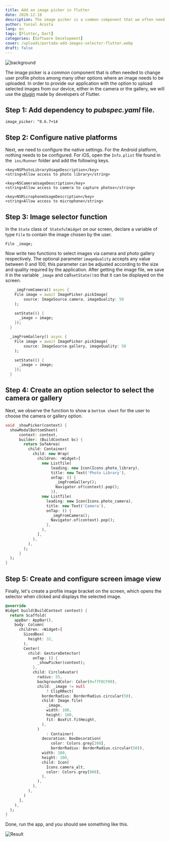 ```yaml
---
title: Add an image picker in flutter
date: 2020-12-18
description: The image picker is a common component that we often need for user profiles and other things. How to add an image picker to flutter to select images from gallery or camera
author: Yuniel Acosta
lang: en
tags: [Flutter, Dart]
categories: [Software Development]
cover: /uploads/portada-add-images-selector-flutter.webp
draft: false
---
```


![background](/uploads/portada-add-images-selector-flutter.webp)

The image picker is a common component that is often needed to change user profile photos among many other options where an image needs to be uploaded. In order to provide our application with the option to upload selected images from our device, either in the camera or the gallery, we will use the [plugin](https://pub.dev/packages/image_picker) made by developers of Flutter.

## **Step 1**: Add dependency to **_pubspec.yaml_** file.

    image_picker: ^0.6.7+14

## **Step 2**: Configure native platforms

Next, we need to configure the native settings. For the Android platform, nothing needs to be configured. For iOS, open the `Info.plist` file found in the` ios/Runner` folder and add the following keys.

```text
<key>NSPhotoLibraryUsageDescription</key>
<string>Allow access to photo library</string>

<key>NSCameraUsageDescription</key>
<string>Allow access to camera to capture photos</string>

<key>NSMicrophoneUsageDescription</key>
<string>Allow access to microphone</string>
```

## **Step 3**: Image selector function

In the `State` class of` StatefulWidget` on our screen, declare a variable of type `File` to contain the image chosen by the user.

    File _image;

Now write two functions to select images via camera and photo gallery respectively. The optional parameter `imageQuality` accepts any value between 0 and 100, this parameter can be adjusted according to the size and quality required by the application. After getting the image file, we save it in the variable `_image` and call`setState()`so that it can be displayed on the screen.

```dart
    _imgFromCamera() async {
    File image = await ImagePicker.pickImage(
        source: ImageSource.camera, imageQuality: 50
    );

    setState(() {
      _image = image;
    });
  }

  _imgFromGallery() async {
    File image = await ImagePicker.pickImage(
        source: ImageSource.gallery, imageQuality: 50
    );

    setState(() {
      _image = image;
    });
  }
```

## **Step 4**: Create an option selector to select the camera or gallery

Next, we observe the function to show a `bottom sheet` for the user to choose the camera or gallery option.

```dart
void _showPicker(context) {
  showModalBottomSheet(
      context: context,
      builder: (BuildContext bc) {
        return SafeArea(
          child: Container(
            child: new Wrap(
              children: <Widget>[
                new ListTile(
                    leading: new Icon(Icons.photo_library),
                    title: new Text('Photo Library'),
                    onTap: () {
                      _imgFromGallery();
                      Navigator.of(context).pop();
                    }),
                new ListTile(
                  leading: new Icon(Icons.photo_camera),
                  title: new Text('Camera'),
                  onTap: () {
                    _imgFromCamera();
                    Navigator.of(context).pop();
                  },
                ),
              ],
            ),
          ),
        );
      }
  );
}
```

## **Step 5**: Create and configure screen image view

Finally, let's create a profile image bracket on the screen, which opens the selector when clicked and displays the selected image.

```dart
@override
Widget build(BuildContext context) {
  return Scaffold(
    appBar: AppBar(),
    body: Column(
      children: <Widget>[
        SizedBox(
          height: 32,
        ),
        Center(
          child: GestureDetector(
            onTap: () {
              _showPicker(context);
            },
            child: CircleAvatar(
              radius: 55,
              backgroundColor: Color(0xffFDCF09),
              child: _image != null
                  ? ClipRRect(
                borderRadius: BorderRadius.circular(50),
                child: Image.file(
                  _image,
                  width: 100,
                  height: 100,
                  fit: BoxFit.fitHeight,
                ),
              )
                  : Container(
                decoration: BoxDecoration(
                    color: Colors.grey[200],
                    borderRadius: BorderRadius.circular(50)),
                width: 100,
                height: 100,
                child: Icon(
                  Icons.camera_alt,
                  color: Colors.grey[800],
                ),
              ),
            ),
          ),
        )
      ],
    ),
  );
}

```

Done, run the app, and you should see something like this.

![Result](/uploads/resultado.gif)
